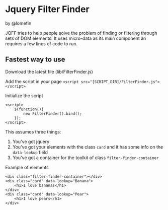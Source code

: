 Jquery Filter Finder
=======================
by @lomefin

JQFF tries to help people solve the problem of finding or filtering through sets of DOM elements.
It uses micro-data as its main component an requires a few lines of code to run.

Fastest way to use
--------------------

Download the latest file (lib/FilterFinder.js)

Add the script in your page
```<script src="[SCRIPT_DIR]/FilterFinder.js"></script>```

Initialize the script

```
<script>
    $(function(){
		new FilterFinder().bind();
	});
</script>
```

This assumes three things:

1. You've got jquery
2. You've got your elements with the class ```card``` and it has some info on the ```data-lookup``` field
3. You've got a container for the toolkit of class ```filter-finder-container```

Example of elements

```
<div class="filter-finder-container"></div>
<div class="card" data-lookup="Banana">
	<h1>I love bananas</h1>
</div>
<div class="card" data-lookup="Pear">
	<h1>I love pears</h1>
</div>
```


